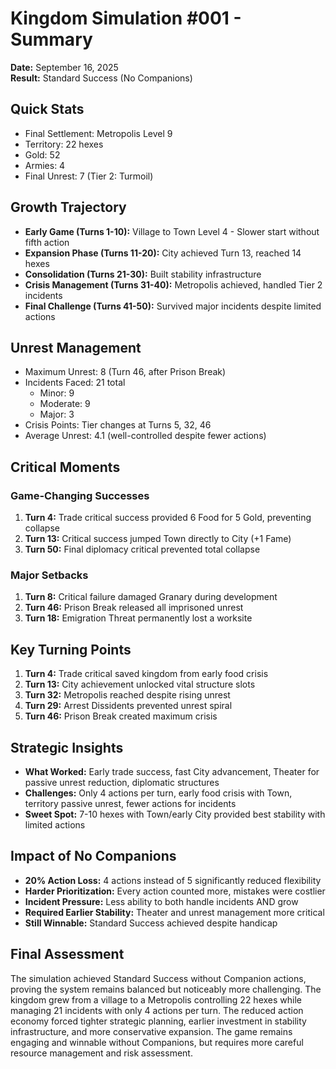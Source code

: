 # Kingdom Simulation #001 - Summary

**Date:** September 16, 2025  
**Result:** Standard Success (No Companions)

## Quick Stats
- Final Settlement: Metropolis Level 9
- Territory: 22 hexes
- Gold: 52
- Armies: 4
- Final Unrest: 7 (Tier 2: Turmoil)

## Growth Trajectory
- **Early Game (Turns 1-10):** Village to Town Level 4 - Slower start without fifth action
- **Expansion Phase (Turns 11-20):** City achieved Turn 13, reached 14 hexes
- **Consolidation (Turns 21-30):** Built stability infrastructure
- **Crisis Management (Turns 31-40):** Metropolis achieved, handled Tier 2 incidents
- **Final Challenge (Turns 41-50):** Survived major incidents despite limited actions

## Unrest Management
- Maximum Unrest: 8 (Turn 46, after Prison Break)
- Incidents Faced: 21 total
  - Minor: 9
  - Moderate: 9  
  - Major: 3
- Crisis Points: Tier changes at Turns 5, 32, 46
- Average Unrest: 4.1 (well-controlled despite fewer actions)

## Critical Moments

### Game-Changing Successes
1. **Turn 4:** Trade critical success provided 6 Food for 5 Gold, preventing collapse
2. **Turn 13:** Critical success jumped Town directly to City (+1 Fame)
3. **Turn 50:** Final diplomacy critical prevented total collapse

### Major Setbacks
1. **Turn 8:** Critical failure damaged Granary during development
2. **Turn 46:** Prison Break released all imprisoned unrest
3. **Turn 18:** Emigration Threat permanently lost a worksite

## Key Turning Points
1. **Turn 4:** Trade critical saved kingdom from early food crisis
2. **Turn 13:** City achievement unlocked vital structure slots
3. **Turn 32:** Metropolis reached despite rising unrest
4. **Turn 29:** Arrest Dissidents prevented unrest spiral
5. **Turn 46:** Prison Break created maximum crisis

## Strategic Insights
- **What Worked:** Early trade success, fast City advancement, Theater for passive unrest reduction, diplomatic structures
- **Challenges:** Only 4 actions per turn, early food crisis with Town, territory passive unrest, fewer actions for incidents
- **Sweet Spot:** 7-10 hexes with Town/early City provided best stability with limited actions

## Impact of No Companions
- **20% Action Loss:** 4 actions instead of 5 significantly reduced flexibility
- **Harder Prioritization:** Every action counted more, mistakes were costlier
- **Incident Pressure:** Less ability to both handle incidents AND grow
- **Required Earlier Stability:** Theater and unrest management more critical
- **Still Winnable:** Standard Success achieved despite handicap

## Final Assessment
The simulation achieved Standard Success without Companion actions, proving the system remains balanced but noticeably more challenging. The kingdom grew from a village to a Metropolis controlling 22 hexes while managing 21 incidents with only 4 actions per turn. The reduced action economy forced tighter strategic planning, earlier investment in stability infrastructure, and more conservative expansion. The game remains engaging and winnable without Companions, but requires more careful resource management and risk assessment.
